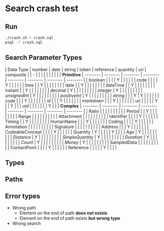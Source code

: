 # Search crash test

## Run

``` bash
./crash.sh > crash.sql
psql -f crash.sql
```


## Search Parameter Types

| Data Type        | number   | date     | string   | token    | reference | quantity | uri      | composite |
| -                |          |          |          |          |           |          |          |           |
| __Primitive__    | -------- | -------- | -------- | -------- | --------  | -------- | -------- | --------  |
| boolean          |          |          |          | Y        |           |          |          |           |
| code             |          |          |          | Y        |           |          |          |           |
| time             |          | Y        |          |          |           |          |          |           |
| date             |          | Y        |          |          |           |          |          |           |
| dateTime         |          | Y        |          |          |           |          |          |           |
| instant          |          | Y        |          |          |           |          |          |           |
| decimal          | Y        |          |          |          |           |          |          |           |
| integer          | Y        |          |          |          |           |          |          |           |
| _unsignedInt_    | Y        |          |          |          |           |          |          |           |
| _positiveInt_    | Y        |          |          |          |           |          |          |           |
| string           |          |          | Y        | Y        |           |          |          |           |
| _code_           |          |          | Y        |          |           |          |          |           |
| _id_             |          |          | Y        |          |           |          |          |           |
| _markdown_       |          |          | Y        |          |           |          |          |           |
| uri              |          |          |          |          | Y         |          | Y        |           |
| _oid_            |          |          |          |          |           |          | Y        |           |
| __Complex__      | -------- | -------- | -------- | -------- | --------  | -------- | -------- | --------  |
| Ratio            |          |          |          |          |           |          |          |           |
| Period           |          | Y        |          |          |           |          |          |           |
| Range            |          |          |          |          |           |          |          |           |
| Attachment       |          |          |          |          |           |          |          |           |
| Identifier       |          |          |          | Y        |           |          |          |           |
| Timing           |          | Y        |          |          |           |          |          |           |
| HumanName        |          |          | Y        |          |           |          |          |           |
| Coding           |          |          |          | Y        |           |          |          |           |
| Annotation       |          |          |          |          |           |          |          |           |
| Signature        |          |          |          |          |           |          |          |           |
| Address          |          |          | Y        |          |           |          |          |           |
| CodeableConcept  |          |          |          | Y        |           |          |          |           |
| Quantity         | Y        |          |          |          |           | Y        |          |           |
| _Age_            | Y        |          |          |          |           |          |          |           |
| _Distance_       | Y        |          |          |          |           |          |          |           |
| _SimpleQuantity_ | Y        |          |          |          |           |          |          |           |
| _Duration_       | Y        |          |          |          |           |          |          |           |
| _Count_          | Y        |          |          |          |           |          |          |           |
| _Money_          | Y        |          |          |          |           |          |          |           |
| SampledData      |          |          |          |          |           |          |          |           |
| ContactPoint     |          |          |          | Y        |           |          |          |           |
| Reference        |          |          |          |          | Y         |          |          |           |





## Types


## Paths



## Error types

 * Wrong path
    * Element on the end of path __does not exists__
    * Element on the end of path exists __but wrong type__
 * Wrong search
